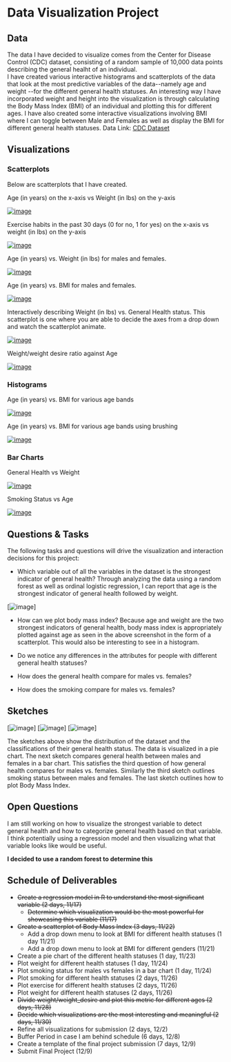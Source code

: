 # Data Visualization Project

## Data

The data I have decided to visualize comes from the Center for Disease Control (CDC) dataset, consisting of a random sample of 10,000 data points describing the general healht of an individual.  
I have created various interactive histograms and scatterplots of the data that look at the most predictive variables of the data--namely age and weight --for the different general health statuses. An interesting way I have incorporated weight and height into the visualization is through calculating the Body Mass Index (BMI) of an  individual and plotting this for different ages. I have also created some interactive visualizations involving BMI where I can toggle between Male and Females as well as display the BMI for different general health statuses.
Data Link: [CDC Dataset](https://gist.github.com/ridhimasaxena/a45f4774ff99a80bb5f71ca575f64ec3 "CDC Dataset")

## Visualizations

### Scatterplots

Below are scatterplots that I have created.  

Age (in years) on the x-axis vs Weight (in lbs) on the y-axis

[![image](https://github.com/ridhimasaxena/dataviz-project-template-proposal/blob/master/agevsweight.png)](https://vizhub.com/ridhimasaxena/ce31146b95a5497d96ec57e0670ff732)


Exercise habits in the past 30 days (0 for no, 1 for yes) on the x-axis vs weight (in lbs) on the y-axis

[![image](https://github.com/ridhimasaxena/dataviz-project-template-proposal/blob/master/exerciseandweight.png)](https://vizhub.com/ridhimasaxena/b8bbdb49bb93485d97c8c1f011615c3a)

Age (in years) vs. Weight (in lbs) for males and females.

[![image](https://github.com/ridhimasaxena/Data-Visualization-Project-Proposal/blob/master/AgeVsWeightMF.png)](https://vizhub.com/ridhimasaxena/1ed5e04673d1404e99489272bb952d0d?file=index.js)

Age (in years) vs. BMI for males and females.

[![image](https://github.com/ridhimasaxena/Data-Visualization-Project-Proposal/blob/master/BMIvsAge_Updated.png)](https://vizhub.com/ridhimasaxena/23b7d479ee634e768b90dd3beb39784c?edit=files)

Interactively describing Weight (in lbs) vs. General Health status. This scatterplot is one where you are able to decide the axes from a drop down and watch the scatterplot animate. 

[![image](https://github.com/ridhimasaxena/Data-Visualization-Project-Proposal/blob/master/GenHealthWeight.png)](https://vizhub.com/ridhimasaxena/fae2b6a65fd347d8a2022765bb55afbe?edit=files)

Weight/weight desire ratio against Age

[![image](https://github.com/ridhimasaxena/Data-Visualization-Project-Proposal/blob/master/WeightbyDesiredWeight.png)](https://vizhub.com/ridhimasaxena/3ab2a629c01a4a2eac6136f9f9c37e58?edit=files)


### Histograms

Age (in years) vs. BMI for various age bands

[![image](https://github.com/ridhimasaxena/Data-Visualization-Project-Proposal/blob/master/Hist_BMI_Age.png)](https://vizhub.com/ridhimasaxena/b6cfe11d312d40e08da9d2568cc78406)

Age (in years) vs. BMI for various age bands using brushing

[![image](https://github.com/ridhimasaxena/Data-Visualization-Project-Proposal/blob/master/Hist_Brushing.png)](https://vizhub.com/ridhimasaxena/bced0f0db29a47c394c792bd01185bc0)


### Bar Charts

General Health vs Weight

[![image](https://github.com/ridhimasaxena/Data-Visualization-Project-Proposal/blob/master/GenlHealthvsWeight.png)](https://vizhub.com/ridhimasaxena/165aa99452b747878e817154ac9ff525?edit=files&file=index.js)

Smoking Status vs Age

[![image](https://github.com/ridhimasaxena/Data-Visualization-Project-Proposal/blob/master/SmokingStatusAge.png)](https://vizhub.com/ridhimasaxena/165aa99452b747878e817154ac9ff525?edit=files&file=index.js)


## Questions & Tasks

The following tasks and questions will drive the visualization and interaction decisions for this project:

 * Which variable out of all the variables in the dataset is the strongest indicator of general health?
Through analyzing the data using a random forest as well as ordinal logistic regression, I can report that age is the strongest indicator of general health followed by weight. 

[![image](https://github.com/ridhimasaxena/Data-Visualization-Project-Proposal/blob/master/RandomForestResults.png)] 

 * How can we plot body mass index?
Because age and weight are the two strongest indicators of general health, body mass index is appropriately plotted against age as seen in the above screenshot in the form of a scatterplot. This would also be interesting to see in a histogram. 

 * Do we notice any differences in the attributes for people with different general health statuses?
 * How does the general health compare for males vs. females?
 * How does the smoking compare for males vs. females?


## Sketches

[![image](https://github.com/ridhimasaxena/dataviz-project-template-proposal/blob/master/Cdc_Sketch.png)]
[![image](https://github.com/ridhimasaxena/dataviz-project-template-proposal/blob/master/SmokingStatusGender.png)]
[![image](https://github.com/ridhimasaxena/Data-Visualization-Project-Proposal/blob/master/BMIByAge.png)] 

The sketches above show the distribution of the dataset and the classifications of their general health status. The data is visualized in a pie chart. The next sketch compares general health between males and females in a bar chart. This satisfies the third question of how general health compares for males vs. females. Similarly the third sketch outlines smoking status between males and females. The last sketch outlines how to plot Body Mass Index. 


## Open Questions

I am still working on how to visualize the strongest variable to detect general health and how to categorize general health based on that variable. I think potentially using a regression model and then visualizing what that variable looks like would be useful. 

**I decided to use a random forest to determine this**

## Schedule of Deliverables

 * ~~Create a regression model in R to understand the most significant variable (2 days, 11/17)~~
   * ~~Determine which visualization would be the most powerful for showcasing this variable (11/17)~~
 * ~~Create a scatterplot of Body Mass Index (3 days, 11/22)~~
   * Add a drop down menu to look at BMI for different health statuses (1 day 11/21)
   * Add a drop down menu to look at BMI for different genders (11/21)
 * Create a pie chart of the different health statuses (1 day, 11/23)
 * Plot weight for different health statuses (1 day, 11/24)
 * Plot smoking status for males vs females in a bar chart (1 day, 11/24)
 * Plot smoking for different health statuses (2 days, 11/26)
 * Plot exercise for different health statuses (2 days, 11/26)
 * Plot weight for different health statuses (2 days, 11/26)
 * ~~Divide weight/weight_desire and plot this metric for different ages (2 days, 11/28)~~
 * ~~Decide which visualizations are the most interesting and meaningful (2 days, 11/30)~~
 * Refine all visualizations for submission (2 days, 12/2)
 * Buffer Period in case I am behind schedule (6 days, 12/8)
 * Create a template of the final project submission (7 days, 12/9)
 * Submit Final Project (12/9)
 
